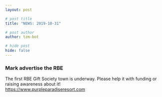 ```yaml
---
layout: post

# post title
title: "NEWS: 2019-10-31"

# post author
author: tzm-bot

# hide post
hide: false
---
```


### Mark advertise the RBE

The first RBE Gift Society town is underway. Please help it with funding or raising awareness about it!   
https://www.purpleparadiseresort.com  


